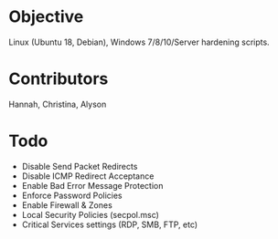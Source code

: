 
# Objective
Linux (Ubuntu 18, Debian), Windows 7/8/10/Server hardening scripts.

# Contributors
Hannah, Christina, Alyson

# Todo
* Disable Send Packet Redirects
* Disable ICMP Redirect Acceptance
* Enable Bad Error Message Protection
* Enforce Password Policies
* Enable Firewall & Zones
*  Local Security Policies (secpol.msc)
* Critical Services settings (RDP, SMB, FTP, etc)
